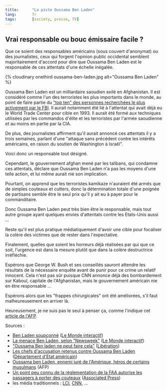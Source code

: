 ```yaml
---
title:      "La piste Oussama Ben Laden"
lang:       fr
tags:       [society, presse, TV]
---
```


## Vrai responsable ou bouc émissaire facile ?



Que ce soient des responsables américains (sous couvert d'anonymat) ou des journalistes, ceux qui forgent l'opinion public occidental semblent majoritairement d'accord pour dire que Oussama Ben Laden est le responsable de ces attentats d'une échelle inégalée.

{% cloudinary onethird oussama-ben-laden.jpg alt="Oussama Ben Laden" %}

Oussama Ben Laden est un milliardaire saoudien exilé en Afghanistan. Il est considéré comme l'un des terroristes les plus importants dans le monde, au point de faire partie du ["top ten" des personnes recherchées le plus activement par le FBI](http://www.fbi.gov/wanted/topten). Il aurait notamment été lié à l'attentat qui avait déjà eu le World Trade Center pour cible en 1993. Il aurait été formé aux techniques utilisées par les commandos d'élite et les terroristes par l'armée saoudienne et au moins en partie par la CIA.

De plus, des journalistes affirment qu'il aurait annoncé ces attentats il y a trois semaines, parlant d'une "attaque sans précédent contre les intérêts américains, en raison du soutien de Washington à Israël".

Voici donc un responsable tout désigné.

Cependant, le gouvernement afghan mené par les talibans, qui condamne ces attentats, déclare que Oussama Ben Laden n'a pas les moyens d'une telle action, et lui même aurait nié son implication.

Pourtant, on apprend que les terroristes kamikaze n'auraient été armés que de simples couteaux et cutters, donc la détermination totale d'une poignée de partisans semble être le seul prix qu'il y ait eu à payer pour le commanditaire.

Donc Oussama Ben Laden peut très bien être le responsable, mais tout autre groupe ayant quelques envies d'attentats contre les Etats-Unis aussi ...

Reste qu'il est plus pratique médiatiquement d'avoir une cible pour focaliser la colère des victimes que de rester dans l'expectative.

Finalement, quelles que soient les horreurs déjà réalisées par qui que ce soit, l'urgence est dans la mesure plutôt que dans la colère destructrice irréfléchie.

Espérons que George W. Bush et ses conseillés sauront attendre les résultats de la nécessaire enquête avant de punir pour ce crime un relatif innocent. Cela n'est pas sûr puisque CNN annonce déjà des bombardement sur Kaboul, capitale de l'Afghanistan, mais le gouvernement américain nie en être responsable ...

Espérons alors que les "frappes chirurgicales" ont été améliorées, s'il faut malheureusement en arriver là.

Heureusement, je ne suis pas le seul à penser ça, comme l'indique cet [article de l'AFP](http://fr.news.yahoo.com/010912/1/1qhyd.html).

Sources :

- [Ben Laden soupçonné](http://www.lemonde.fr/dh/0,5987,3222--5662190,00.html) ([Le Monde interactif](http://www.le-monde.fr/))
- [La menace Ben Laden, selon "Newsweek"](http://www.lemonde.fr/article/0,5987,3216-2771-146962-,00.html) ([Le Monde interactif](http://www.le-monde.fr/))
- ["Oussama Ben laden ne peut faire cela"](http://www.liberation.fr/flash/newyork/revendications.html) ([Libération](http://www.liberation.fr/))
- [Les chefs d'accusation retenus contre Oussama Ben Laden](http://usinfo.state.gov/regional/af/security/french/f0120605.htm) ([Département d'Etat américain](http://usinfo.state.gov/francais/homepage.htm))
- [Oussama ben Laden, ennemi juré de l'Amérique, héros de certains musulmans](http://fr.news.yahoo.com/010912/1/1qhq5.html) (AFP)
- [Un point peu connu de la règlementation de la FAA autorise les passagers à porter des couteaux](http://fr.news.yahoo.com/010912/5/1qhm9.html) ([Associated Press](http://www.ap.org/))
- les média traditionnels : [LCI](http://www.lci.fr/), [CNN](http://www.cnn.com/), ...
